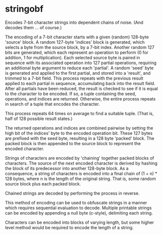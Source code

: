 # stringobf
Encodes 7-bit character strings into dependent chains of noise. (And decodes them ... of course.)

The encoding of a 7-bit character starts with a given (random) 128-byte 'source' block. A random 127-byte 'indices' block is generated, which selects a byte from the source block, by a 7-bit index. Another random 127 bits are generated, which each represent an operation to perform (0 for addition, 1 for multiplication). Each selected source byte is paired in sequence with its associated operation into 127 partial operations, requiring an additional byte argument to reduce each 'partial'. A random 'seed' byte is generated and applied to the first partial, and stored into a 'result', and trimmed to a 7-bit field. This process repeats with the previous result applied to each partial in sequence, accumulating back into the result field. After all partials have been reduced, the result is checked to see if it is equal to the character to be encoded. If so, a tuple containing the seed, operations, and indices are returned. Otherwise, the entire process repeats in search of a tuple that encodes the character.

This process repeats 64 times on average to find a suitable tuple. (That is, half of 128 possible result states.)

The returned operations and indices are combined pairwise by setting the high bit of the indices' byte to the encoded operation bit. These 127 bytes are prefixed with the seed byte, resulting in a 128 byte 'packed' block. The packed block is then appended to the source block to represent the encoded character.

Strings of characters are encoded by 'chaining' together packed blocks of characters. The source of the next encoded character is derived by hashing the block of its predecessor into another 128-byte block. As a consequence, a string of characters is encoded into a final chain of (1 + n) * 128 bytes, where n is the length of the original string. That is, some random source block plus each packed block.

Chained strings are decoded by performing the process in reverse.

This method of encoding can be used to obfuscate strings in a manner which requires sequential evaluation to decode. Multiple printable strings can be encoded by appending a null byte (c-style), delimiting each string.

Characters can be encoded into blocks of varying length, but some higher level method would be required to encode the length of a string.
